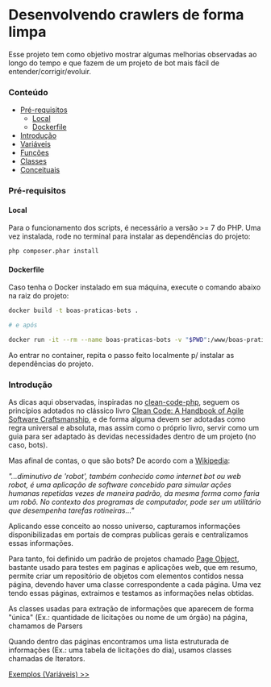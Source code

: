# Desenvolvendo crawlers de forma limpa

Esse projeto tem como objetivo mostrar algumas melhorias observadas ao longo do tempo e que fazem de um projeto de bot mais fácil de entender/corrigir/evoluir.

<a name="tabela-de-conteudo"/>

### Conteúdo

- [Pré-requisitos](#pre-requisitos)
    - [Local](#pre-requisitos-local)
    - [Dockerfile](#pre-requisitos-dockerfile)
- [Introdução](#intro)
- [Variáveis](./exemplos/variaveis)
- [Funções](./exemplos/funcoes)
- [Classes](./exemplos/classes)
- [Conceituais](./exemplos/conceituais)

<a name="intro"/>

### Pré-requisitos

<a name="pre-requisitos-local"/>

#### Local

Para o funcionamento dos scripts, é necessário a versão >= 7 do PHP. Uma vez instalada, rode no terminal para instalar as dependências do projeto:

```bash
php composer.phar install
```

<a name="pre-requisitos-dockerfile"/>

#### Dockerfile

Caso tenha o Docker instalado em sua máquina, execute o comando abaixo na raiz do projeto:

```bash
docker build -t boas-praticas-bots . 

# e após

docker run -it --rm --name boas-praticas-bots -v "$PWD":/www/boas-praticas-bots -w /www/boas-praticas-bots boas-praticas-bots bash
``` 

Ao entrar no container, repita o passo feito localmente p/ instalar as dependências do projeto.

<a name="intro"/>

### Introdução

As dicas aqui observadas, inspiradas no [clean-code-php](https://github.com/jupeter/clean-code-php), seguem os princípios adotados no clássico livro [Clean Code: A Handbook of Agile Software Craftsmanship](https://www.amazon.com/Clean-Code-Handbook-Software-Craftsmanship/dp/0132350882), e de forma alguma devem ser adotadas como regra universal e absoluta, mas assim como o próprio livro, servir como um guia para ser adaptado às devidas necessidades dentro de um projeto (no caso, bots).

Mas afinal de contas, o que são bots? De acordo com a [Wikipedia](https://pt.wikipedia.org/wiki/Bot): 

_"...diminutivo de 'robot', também conhecido como internet bot ou web robot, é uma aplicação de software concebido para simular ações humanas repetidas vezes de maneira padrão, da mesma forma como faria um robô. No contexto dos programas de computador, pode ser um utilitário que desempenha tarefas rotineiras..."_

Aplicando esse conceito ao nosso universo, capturamos informações disponibilizadas em portais de compras publicas gerais e centralizamos essas informações.

Para tanto, foi definido um padrão de projetos chamado [Page Object](https://martinfowler.com/bliki/PageObject.html), bastante usado para testes em paginas e aplicações web, que em resumo, permite criar um repositório de objetos com elementos contidos nessa página, devendo haver uma classe correspondente a cada página. Uma vez tendo essas páginas, extraimos e testamos as informações nelas obtidas. 

As classes usadas para extração de informações que aparecem de forma "única" (Ex.: quantidade de licitações ou nome de um órgão) na página, chamamos de Parsers

Quando dentro das páginas encontramos uma lista estruturada de informações (Ex.: uma tabela de licitações do dia), usamos classes chamadas de Iterators. 

<p>
  <a href="exemplos/variaveis/exemplo1.md"> Exemplos (Variáveis) >> </a>
</p>
